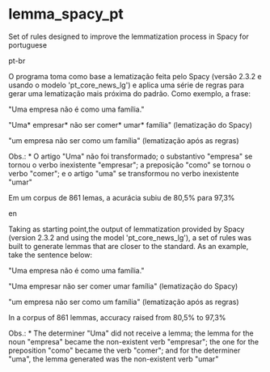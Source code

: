 # lemma_spacy_pt
Set of rules designed to improve the lemmatization process in Spacy for portuguese

pt-br

O programa toma como base a lematização feita pelo Spacy (versão 2.3.2 e usando o modelo 'pt_core_news_lg') e aplica uma série de regras para gerar uma lematização mais próxima do padrão.
Como exemplo, a frase:

"Uma empresa não é como uma família."

"Uma* empresar* não ser comer* umar* família" (lematização do Spacy)

"um empresa não ser como um família" (lematização após as regras)

Obs.: * O artigo "Uma" não foi transformado; o substantivo "empresa" se tornou o verbo inexistente "empresar"; a preposição "como" se tornou o verbo "comer"; e o artigo "uma" se transformou no verbo inexistente "umar"

Em um corpus de 861 lemas, a acurácia subiu de 80,5% para 97,3% 


en

Taking as starting point,the output of lemmatization provided by Spacy (version 2.3.2 and using the model 'pt_core_news_lg'), a set of rules was built to generate lemmas that are closer to the standard.
As an example, take the sentence below:

"Uma empresa não é como uma família."

"Uma empresar não ser comer umar família" (lematização do Spacy)

"um empresa não ser como um família" (lematização após as regras)

In a corpus of 861 lemmas, accuracy raised from 80,5% to 97,3% 

Obs.: * The determiner "Uma" did not receive a lemma; the lemma for the noun "empresa" became the non-existent verb "empresar"; the one for the preposition "como" became the verb "comer"; and for the determiner "uma", the lemma generated was the non-existent verb "umar"
